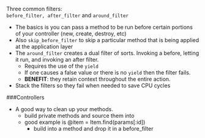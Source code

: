 Three common filters:  
`before_filter, after_filter` and `around_filter`

* The basics is you can pass a method to be run before certain portions of your controller (new, create, destroy, etc)
* Also `skip_before_filter` to skip a particular method that is being applied at the application layer
* The `around_filter` creates a dual filter of sorts. Invoking a before, letting it run, and invoking an after filter.
  * Requires the use of the `yield`
  * If one causes a false value or there is no `yield` then the filter fails.
  * __BENEFIT__: they retain context throughout the entire action.
* Stack the filters so they fail when needed to save CPU cycles


###Controllers

* A good way to clean up your methods.
  * build private methods and source them into
  * good example is @item = Item.find(params[:id])
    * build into a method and drop it in a before_filter